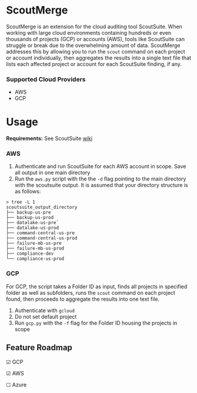 # ScoutMerge
ScoutMerge is an extension for the cloud auditing tool ScoutSuite. When working with large cloud environments containing hundreds or even thousands of projects (GCP) or accounts (AWS), tools like ScoutSuite can struggle or break due to the overwhelming amount of data. ScoutMerge addresses this by allowing you to run the `scout` command on each project or account individually, then aggregates the results into a single text file that lists each affected project or account for each ScoutSuite finding, if any.

### Supported Cloud Providers
- AWS
- GCP

# Usage
**Requirements:** See ScoutSuite [wiki](https://github.com/nccgroup/ScoutSuite/wiki/Setup)

### AWS
1. Authenticate and run ScoutSuite for each AWS account in scope. Save all output in one main directory
2. Run the `aws.py` script with the the `-d` flag pointing to the main directory with the scoutsuite output. It is assumed that your directory structure is as follows:

```
> tree -L 1
scoutsuite_output_directory
├── backup-us-pre
├── backup-us-prod
├── datalake-us-pre`
├── datalake-us-prod
├── command-central-us-pre
├── command-central-us-prod
├── failure-mb-us-pre
├── failure-mb-us-prod
├── compliance-dev
└── compliance-us-prod
```

### GCP
For GCP, the script takes a Folder ID as input, finds all projects in specified folder as well as subfolders, runs the `scout` command on each project found, then proceeds to aggregate the results into one text file.
1. Authenticate with `gcloud`
2. Do not set default project
3. Run `gcp.py` with the `-f` flag for the Folder ID housing the projects in scope

## Feature Roadmap
&#9745; GCP

&#9745; AWS

&#9744; Azure